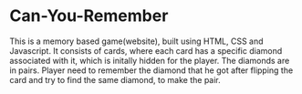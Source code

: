 # Can-You-Remember
This is a memory based game(website), built using HTML, CSS and Javascript. It consists of cards, where each card has a specific diamond associated with it, which is initally hidden for the player. The diamonds are in pairs. Player need to remember the diamond that he got after flipping the card and try to find the same diamond, to make the pair.  
